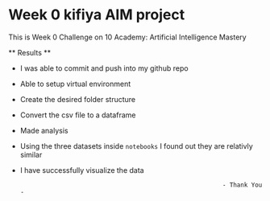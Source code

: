 # Week 0 kifiya AIM project

This is Week 0 Challenge on 10 Academy: Artificial Intelligence Mastery

** Results **

- I was able to commit and push into my github repo
- Able to setup virtual environment
- Create the desired folder structure
- Convert the csv file to a dataframe
- Made analysis
- Using the three datasets inside `notebooks` I found out they are relativly similar
- I have successfully visualize the data


                                                              - Thank You - 
